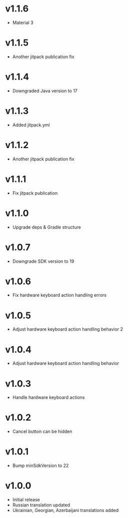 # v1.1.6
* Material 3

# v1.1.5
* Another jitpack publication fix

# v1.1.4
* Downgraded Java version to 17

# v1.1.3
* Added jitpack.yml

# v1.1.2
* Another jitpack publication fix

# v1.1.1
* Fix jitpack publication

# v1.1.0
* Upgrade deps & Gradle structure

# v1.0.7
* Downgrade SDK version to 19

# v1.0.6
* Fix hardware keyboard action handling errors

# v1.0.5
* Adjust hardware keyboard action handling behavior 2

# v1.0.4
* Adjust hardware keyboard action handling behavior

# v1.0.3
* Handle hardware keyboard actions

# v1.0.2
* Cancel button can be hidden

# v1.0.1
* Bump minSdkVersion to 22

# v1.0.0
* Initial release
* Russian translation updated
* Ukrainian, Georgian, Azerbaijani translations added
